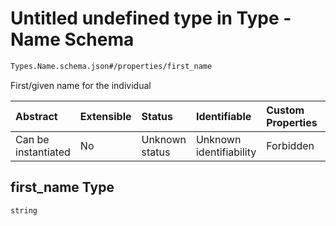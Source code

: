 # Untitled undefined type in Type - Name Schema

```txt
Types.Name.schema.json#/properties/first_name
```

First/given name for the individual

| Abstract            | Extensible | Status         | Identifiable            | Custom Properties | Additional Properties | Access Restrictions | Defined In                                                             |
| :------------------ | :--------- | :------------- | :---------------------- | :---------------- | :-------------------- | :------------------ | :--------------------------------------------------------------------- |
| Can be instantiated | No         | Unknown status | Unknown identifiability | Forbidden         | Allowed               | none                | [Name.schema.json\*](../types/Name.schema.json "open original schema") |

## first_name Type

`string`

